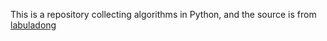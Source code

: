This is a repository collecting algorithms in Python, and the source is from [labuladong](https://github.com/labuladong/fucking-algorithm) 